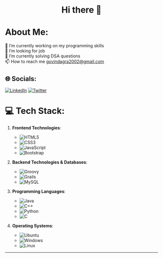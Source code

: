 
<h1 align="center">Hi there 👋</h1>
  
<!-- ![code](https://user-images.githubusercontent.com/85511676/122277978-1be8ea00-cf04-11eb-9bca-e5b93da487da.gif)
 -->
  

#  About Me:
🔭 I’m currently working on my programming skills<br>👯 I’m looking for job<br><!-- 🤝 I’m looking for help with<br> -->🌱 I’m currently solving DSA questions<br>📫 How to reach me govindagra2002@gmail.com


## 🌐 Socials:
[![LinkedIn](https://img.shields.io/badge/LinkedIn-%230077B5.svg?logo=linkedin&logoColor=white)](https://www.linkedin.com/in/govind-agarwal-4121301b4/) [![Twitter](https://img.shields.io/badge/Twitter-%231DA1F2.svg?logo=Twitter&logoColor=white)](https://twitter.com/Govindaga159) 

# 💻 Tech Stack:

1. **Frontend Technologies**:
   - ![HTML5](https://img.shields.io/badge/html5-%23E34F26.svg?style=flat-square&logo=html5&logoColor=white)
   - ![CSS3](https://img.shields.io/badge/css3-%231572B6.svg?style=flat-square&logo=css3&logoColor=white)
   - ![JavaScript](https://img.shields.io/badge/javascript-%23323330.svg?style=flat-square&logo=javascript&logoColor=%23F7DF1E)
   - ![Bootstrap](https://img.shields.io/badge/bootstrap-%233C6F8C.svg?style=flat-square&logo=bootstrap&logoColor=white)

2. **Backend Technologies & Databases**:
   - ![Groovy](https://img.shields.io/badge/groovy-%23E69F00.svg?style=flat-square&logo=groovy&logoColor=white)
   - ![Grails](https://img.shields.io/badge/grails-%23E91E63.svg?style=flat-square&logo=grails&logoColor=white)
   - ![MySQL](https://img.shields.io/badge/mysql-%2300f.svg?style=flat-square&logo=mysql&logoColor=white)

3. **Programming Languages**:
   - ![Java](https://img.shields.io/badge/java-%23E34F26.svg?style=flat-square&logo=java&logoColor=white)
   - ![C++](https://img.shields.io/badge/c++-%2300599C.svg?style=flat-square&logo=c%2B%2B&logoColor=white)
   - ![Python](https://img.shields.io/badge/python-3670A0?style=flat-square&logo=python&logoColor=ffdd54)
   - ![C](https://img.shields.io/badge/c-%2300599C.svg?style=flat-square&logo=c&logoColor=white)

4. **Operating Systems**:
   - ![Ubuntu](https://img.shields.io/badge/ubuntu-%23E95420.svg?style=flat-square&logo=ubuntu&logoColor=white)
   - ![Windows](https://img.shields.io/badge/windows-%23117AC9.svg?style=flat-square&logo=windows&logoColor=white)
   - ![Linux](https://img.shields.io/badge/linux-%23FCC624.svg?style=flat-square&logo=linux&logoColor=white)

---

